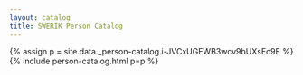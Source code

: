 ```yaml
---
layout: catalog
title: SWERIK Person Catalog
---
```

{% assign p = site.data._person-catalog.i-JVCxUGEWB3wcv9bUXsEc9E %}
{% include person-catalog.html p=p %}

